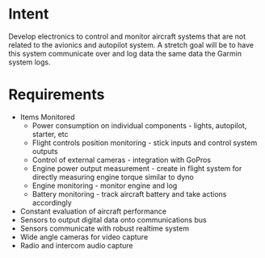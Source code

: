 # Intent
Develop electronics to control and monitor aircraft systems that are not related to the avionics and autopilot system.  A stretch goal will be to have this system communicate over and log data the same data the Garmin system logs.

# Requirements
* Items Monitored
   - Power consumption on individual components - lights, autopilot, starter, etc
   - Flight controls position monitoring - stick inputs and control system outputs
   - Control of external cameras - integration with GoPros
   - Engine power output measurement - create in flight system for directly measuring engine torque similar to dyno
   - Engine monitoring - monitor engine and log
   - Battery monitoring - track aircraft battery and take actions accordingly
* Constant evaluation of aircraft performance
* Sensors to output digital data onto communications bus
* Sensors communicate with robust realtime system
* Wide angle cameras for video capture
* Radio and intercom audio capture
